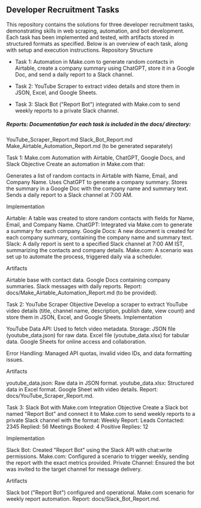 ## Developer Recruitment Tasks

This repository contains the solutions for three developer recruitment tasks, demonstrating skills in web scraping, automation, and bot development. Each task has been implemented and tested, with artifacts stored in structured formats as specified. Below is an overview of each task, along with setup and execution instructions.
Repository Structure

- Task 1: Automation in Make.com to generate random contacts in Airtable, create a company summary using ChatGPT, store it in a Google Doc, and send a daily report to a Slack channel.

- Task 2: YouTube Scraper to extract video details and store them in JSON, Excel, and Google Sheets.

- Task 3: Slack Bot ("Report Bot") integrated with Make.com to send weekly reports to a private Slack channel.

##### Reports: Documentation for each task is included in the docs/ directory:
YouTube_Scraper_Report.md
Slack_Bot_Report.md
Make_Airtable_Automation_Report.md (to be generated separately)



Task 1: Make.com Automation with Airtable, ChatGPT, Google Docs, and Slack
Objective
Create an automation in Make.com that:

Generates a list of random contacts in Airtable with Name, Email, and Company Name.
Uses ChatGPT to generate a company summary.
Stores the summary in a Google Doc with the company name and summary text.
Sends a daily report to a Slack channel at 7:00 AM.

Implementation

Airtable: A table was created to store random contacts with fields for Name, Email, and Company Name.
ChatGPT: Integrated via Make.com to generate a summary for each company.
Google Docs: A new document is created for each company summary, containing the company name and summary text.
Slack: A daily report is sent to a specified Slack channel at 7:00 AM IST, summarizing the contacts and company details.
Make.com: A scenario was set up to automate the process, triggered daily via a scheduler.

Artifacts

Airtable base with contact data.
Google Docs containing company summaries.
Slack messages with daily reports.
Report: docs/Make_Airtable_Automation_Report.md (to be provided).

Task 2: YouTube Scraper
Objective
Develop a scraper to extract YouTube video details (title, channel name, description, publish date, view count) and store them in JSON, Excel, and Google Sheets.
Implementation

YouTube Data API: Used to fetch video metadata.
Storage:
JSON file (youtube_data.json) for raw data.
Excel file (youtube_data.xlsx) for tabular data.
Google Sheets for online access and collaboration.


Error Handling: Managed API quotas, invalid video IDs, and data formatting issues.

Artifacts

youtube_data.json: Raw data in JSON format.
youtube_data.xlsx: Structured data in Excel format.
Google Sheet with video details.
Report: docs/YouTube_Scraper_Report.md.

Task 3: Slack Bot with Make.com Integration
Objective
Create a Slack bot named "Report Bot" and connect it to Make.com to send weekly reports to a private Slack channel with the format:
Weekly Report:
Leads Contacted: 2345
Replied: 56
Meetings Booked: 4
Positive Replies: 12

Implementation

Slack Bot: Created "Report Bot" using the Slack API with chat:write permissions.
Make.com: Configured a scenario to trigger weekly, sending the report with the exact metrics provided.
Private Channel: Ensured the bot was invited to the target channel for message delivery.

Artifacts

Slack bot ("Report Bot") configured and operational.
Make.com scenario for weekly report automation.
Report: docs/Slack_Bot_Report.md.



